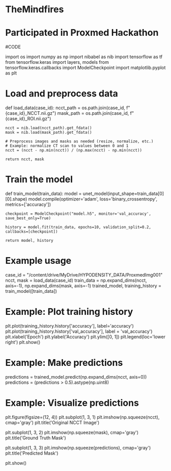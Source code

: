 # TheMindfires
# Participated in Proxmed Hackathon

#CODE

import os
import numpy as np
import nibabel as nib
import tensorflow as tf
from tensorflow.keras import layers, models
from tensorflow.keras.callbacks import ModelCheckpoint
import matplotlib.pyplot as plt

# Load and preprocess data
def load_data(case_id):
    ncct_path = os.path.join(case_id, f"{case_id}_NCCT.nii.gz")
    mask_path = os.path.join(case_id, f"{case_id}_ROI.nii.gz")
    
    ncct = nib.load(ncct_path).get_fdata()
    mask = nib.load(mask_path).get_fdata()
    
    # Preprocess images and masks as needed (resize, normalize, etc.)
    # Example: normalize CT scan to values between 0 and 1
    ncct = (ncct - np.min(ncct)) / (np.max(ncct) - np.min(ncct))
    
    return ncct, mask

# Train the model
def train_model(train_data):
    model = unet_model(input_shape=train_data[0][0].shape)
    model.compile(optimizer='adam', loss='binary_crossentropy', metrics=['accuracy'])

    checkpoint = ModelCheckpoint("model.h5", monitor='val_accuracy', save_best_only=True)

    history = model.fit(train_data, epochs=10, validation_split=0.2, callbacks=[checkpoint])

    return model, history

# Example usage
case_id = "/content/drive/MyDrive/HYPODENSITY_DATA/ProxmedImg001"
ncct, mask = load_data(case_id)
train_data = np.expand_dims(ncct, axis=-1), np.expand_dims(mask, axis=-1)
trained_model, training_history = train_model([train_data])

# Example: Plot training history
plt.plot(training_history.history['accuracy'], label='accuracy')
plt.plot(training_history.history['val_accuracy'], label = 'val_accuracy')
plt.xlabel('Epoch')
plt.ylabel('Accuracy')
plt.ylim([0, 1])
plt.legend(loc='lower right')
plt.show()

# Example: Make predictions
predictions = trained_model.predict(np.expand_dims(ncct, axis=0))
predictions = (predictions > 0.5).astype(np.uint8)

# Example: Visualize predictions
plt.figure(figsize=(12, 4))
plt.subplot(1, 3, 1)
plt.imshow(np.squeeze(ncct), cmap='gray')
plt.title('Original NCCT Image')

plt.subplot(1, 3, 2)
plt.imshow(np.squeeze(mask), cmap='gray')
plt.title('Ground Truth Mask')

plt.subplot(1, 3, 3)
plt.imshow(np.squeeze(predictions), cmap='gray')
plt.title('Predicted Mask')

plt.show()
